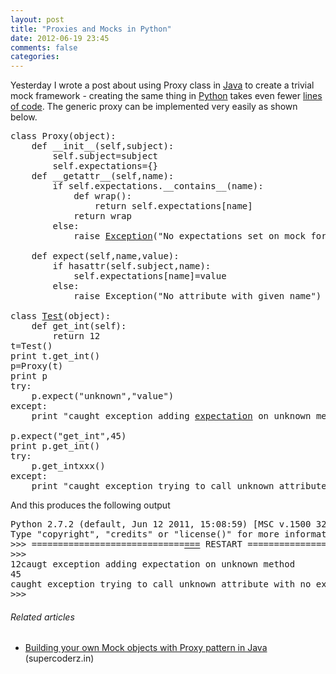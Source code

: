 ```yaml
---
layout: post
title: "Proxies and Mocks in Python"
date: 2012-06-19 23:45
comments: false
categories:
---
```


Yesterday I wrote a post about using Proxy class in <a  title="java development tools" href="http://download.cnet.com/windows/java-software/" rel="downloadcom" target="_blank">Java</a> to create a trivial mock framework - creating the same thing in <a  title="Python (programming language)" href="http://www.python.org/" rel="homepage" target="_blank">Python</a> takes even fewer <a  title="Source lines of code" href="http://en.wikipedia.org/wiki/Source_lines_of_code" rel="wikipedia" target="_blank">lines of code</a>. The generic proxy can be implemented very easily as shown below.
<pre>class Proxy(object):
    def __init__(self,subject):
        self.subject=subject
        self.expectations={}
    def __getattr__(self,name):
        if self.expectations.__contains__(name):
            def wrap():
                return self.expectations[name]
            return wrap
        else:
            raise <a  title="Exception handling" href="http://en.wikipedia.org/wiki/Exception_handling" rel="wikipedia" target="_blank">Exception</a>("No expectations set on mock for this attribute")

    def expect(self,name,value): 
        if hasattr(self.subject,name): 
            self.expectations[name]=value 
        else: 
            raise Exception("No attribute with given name")

class <a  title="Test cricket" href="http://en.wikipedia.org/wiki/Test_cricket" rel="wikipedia" target="_blank">Test</a>(object): 
    def get_int(self): 
        return 12 
t=Test() 
print t.get_int() 
p=Proxy(t) 
print p 
try: 
    p.expect("unknown","value") 
except: 
    print "caught exception adding <a  title="Expected value" href="http://en.wikipedia.org/wiki/Expected_value" rel="wikipedia" target="_blank">expectation</a> on unknown method" 

p.expect("get_int",45) 
print p.get_int() 
try: 
    p.get_intxxx() 
except: 
    print "caught exception trying to call unknown attribute with no expectation"</pre>
And this produces the following output
<pre>Python 2.7.2 (default, Jun 12 2011, 15:08:59) [MSC v.1500 32 bit (<a  title="Intel" href="http://maps.google.com/maps?ll=37.3879277778,-121.963538889&amp;spn=0.01,0.01&amp;q=37.3879277778,-121.963538889 (Intel)&amp;t=h" rel="geolocation" target="_blank">Intel</a>)] on win32
Type "copyright", "credits" or "license()" for more information.
&gt;&gt;&gt; =============================<a  title="Relational operator" href="http://en.wikipedia.org/wiki/Relational_operator" rel="wikipedia" target="_blank">===</a> RESTART ================================
&gt;&gt;&gt; 
12caugt exception adding expectation on unknown method
45
caught exception trying to call unknown attribute with no expectation
&gt;&gt;&gt;</pre>
<h6 class="zemanta-related-title" style="font-size:1em;">Related articles</h6>
<ul class="zemanta-article-ul">
	<li class="zemanta-article-ul-li"><a href="http://supercoderz.in/2012/06/18/building-your-own-mock-objects-with-proxy-pattern-in-java/" target="_blank">Building your own Mock objects with Proxy pattern in Java</a> (supercoderz.in)</li>
</ul>